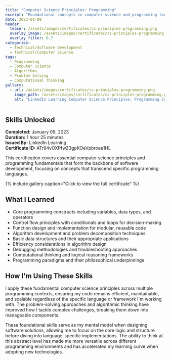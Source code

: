 ```yaml
---
title: "Computer Science Principles: Programming"
excerpt: "Foundational concepts in computer science and programming logic for building efficient applications"
date: 2023-01-09
header:
  teaser: /assets/images/certificates/cs-principles-programming.png
  overlay_image: /assets/images/certificates/cs-principles-programming.png
  overlay_filter: 0.7
categories:
  - Technical/Software Development
  - Technical/Computer Science
tags:
  - Programming
  - Computer Science
  - Algorithms
  - Problem Solving
  - Computational Thinking
gallery:
  - url: /assets/images/certificates/cs-principles-programming.png
    image_path: /assets/images/certificates/cs-principles-programming.png
    alt: "LinkedIn Learning Computer Science Principles: Programming Certificate"
---
```


## Skills Unlocked

**Completed:** January 09, 2023  
**Duration:** 1 hour 25 minutes  
**Issued By:** LinkedIn Learning  
**Certificate ID:** ATr94vOXPfwZ3gpKOeVpbroee1HL

This certification covers essential computer science principles and programming fundamentals that form the backbone of software development, focusing on concepts that transcend specific programming languages.

{% include gallery caption="Click to view the full certificate" %}

## What I Learned

* Core programming constructs including variables, data types, and operators
* Control flow principles with conditionals and loops for decision-making
* Function design and implementation for modular, reusable code
* Algorithm development and problem decomposition techniques
* Basic data structures and their appropriate applications
* Efficiency considerations in algorithm design
* Debugging methodologies and troubleshooting approaches
* Computational thinking and logical reasoning frameworks
* Programming paradigms and their philosophical underpinnings

## How I'm Using These Skills

I apply these fundamental computer science principles across multiple programming contexts, ensuring my code remains efficient, maintainable, and scalable regardless of the specific language or framework I'm working with. The problem-solving approaches and algorithmic thinking have improved how I tackle complex challenges, breaking them down into manageable components.

These foundational skills serve as my mental model when designing software solutions, allowing me to focus on the core logic and structure before diving into language-specific implementations. The ability to think at this abstract level has made me more versatile across different programming environments and has accelerated my learning curve when adopting new technologies.
